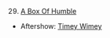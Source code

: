 29. [A Box Of Humble](https://linuxgamecast.com/2013/03/linuxgamecast-weekly-ep29-a-box-of-humble/)
   * Aftershow: [Timey Wimey](https://linuxgamecast.com/2013/03/linuxgamecast-weekly-ep29-aftershow-timey-wimey/)
